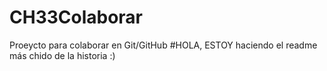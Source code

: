 # CH33Colaborar
Proeycto para colaborar en Git/GitHub
#HOLA, ESTOY haciendo el readme más chido de la historia :) 
